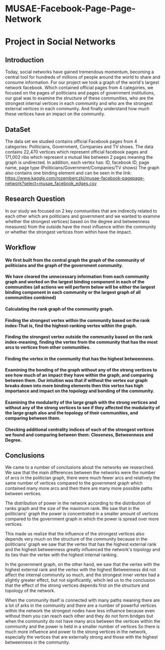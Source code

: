 # MUSAE-Facebook-Page-Page-Network
# Project in Social Networks 

## Introduction
Today, social networks have gained tremendous momentum, becoming a central tool for hundreds of millions of people around the world to share and consume information.
For our project we took a graph of the world's largest network facebook.
Which contained official pages from 4 categories, we focused on the pages of politicians and pages of government institutions, our goal was to examine the structure of these communities, who are the strongest internal vertices in each community and who are the strongest external vertices in each community.
And finally understand how much these vertices have an impact on the community.

## DataSet
The data set we studied contains official Facebook pages from 4 categories:
Politicians, Government, Companies and TV shows.
The data contains 22,470 vertices which represent official facebook pages and
171,002 ribs which represent a mutual like between 2 pages meaning the graph is undirected.
In addition, each vertex has:
ID, facebook ID, page name, page type (Politicians/Government/Companies/TV shows)
The graph also contains one binding element and can be seen in the link:
https://www.kaggle.com/rozemberczki/musae-facebook-pagepage-network?select=musae_facebook_edges.csv

## Research Question
In our study we focused on 2 key communities that are indirectly related to each other which are politicians and government and we wanted to examine whether the strongest vertices( based on the degree and betweenness measures) from the outside have the most influence within the community or whether the strongest vertices from within have the impact.

## Workflow
#### We first built from the central graph the graph of the community of politicians and the graph of the government community.

#### We have cleared the unnecessary information from each community graph and worked on the largest binding component in each of the communities (all actions we will perform below will be either the largest binding component in each community or the largest graph of all communities combined)

#### Calculating the rank graph of the community graph.

#### Finding the strongest vertex within the community based on the rank index-That is, find the highest-ranking vertex within the graph.

#### Finding the strongest vertex outside the community based on the rank index-meaning, finding the vertex from the community that has the most arcs to vertices from other communities.

#### Finding the vertex in the community that has the highest betweenness.

#### Examining the bonding of the graph without any of the strong vertices to see how much of an impact they have within the graph, and  comparing between them. Our intuition was that if without the vertex our graph breaks down into more binding elements then this vertex has high importance and impact on the topology and bonding of the community.

#### Examining the modularity of the large graph with the strong vertices and without any of the strong vertices to see if they affected the modularity of the large graph also and  the topology of their communities, and comparing between them.

#### Checking additional centrality indices of each of the strongest vertices we found and comparing between them: Closeness, Betweenness and Degree.




## Conclusions
We came to a number of conclusions about the networks we researched.
We saw that the main differences between the networks were the number of arcs in the politician graph, there were much fewer arcs and relatively the same number of vertices compared to the government graph which contained many more arcs and then there are many more possible paths between vertices.

The distribution of power in the network according to the distribution of ranks graph and the size of the maximum rank. We saw that in the politicians' graph the power is concentrated in a smaller amount of vertices compared to the government graph in which the power is spread over more vertices.

This made us realize that the influence of the strongest vertices also depends very much on the structure of the community because in the politicians' graph we saw that the vertex that has the highest external rank and the highest betweenness greatly influenced the network's topology and its ties than the vertex with the highest internal ranking.

In the government graph, on the other hand, we saw that the vertex with the highest external rank and the vertex with the highest Betweenness did not affect the internal community so much, and the strongest inner vertex had a slightly greater effect, but not significantly, which led us to the conclusion that the effect of the strong vertices depends first on the structure and topology of the network.

When the community itself is connected with many paths meaning there are a lot of arks in the community and there are a number of powerful vertices within the network the strongest nodes have less influence because even without them you can reach each other and they do not form bridges but when the community do not have many arcs between the vertices within the community and the power is held in a smaller number of vertices So there is much more influence and power to the strong vertices in the network, especially the vertices that are externally strong and those with the highest betweenness in the community.

